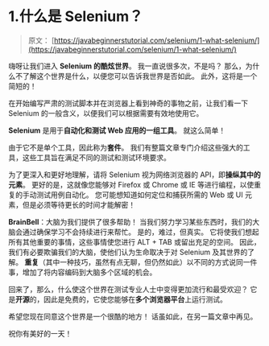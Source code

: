 # 1.什么是 Selenium？

> 原文： [https://javabeginnerstutorial.com/selenium/1-what-selenium/](https://javabeginnerstutorial.com/selenium/1-what-selenium/)

嗨呀让我们进入 **Selenium 的酷炫世界**。 我一直说很多次，不是吗？ 那么，为什么不了解这个世界是什么，以便您可以告诉我世界是否如此。 此外，这将是一个简短的！

在开始编写严肃的测试脚本并在浏览器上看到神奇的事物之前，让我们看一下 Selenium 的一般含义，以便我们可以根据需要有效地使用它。

**Selenium** 是用于**自动化和测试 Web 应用的一组工具**。 就这么简单！

由于它不是单个工具，因此称为**套件**。 我们有整篇文章专门介绍这些强大的工具，这些工具旨在满足不同的测试和测试环境要求。

为了更深入和更好地理解，请将 Selenium 视为网络浏览器的 API，即**操纵其中的元素**。 更好的是，这就像您能够对 Firefox 或 Chrome 或 IE 等进行编程，以使重复的手动测试用例自动化。 您可能想知道如何定位和捕获所需的 Web 或 UI 元素，但是必须等待更长的时间才能解密！

**BrainBell**：大脑为我们提供了很多帮助！ 当我们努力学习某些东西时，我们的大脑会通过确保学习不会持续进行来帮忙。 是的，难过，但真实。 它将使我们想起所有其他重要的事情，这些事情使您进行 ALT + TAB 或留出充足的空间。 因此，我们有必要欺骗我们的大脑，使他们认为生命取决于对 Selenium 及其世界的了解。 **重复**（其中一种技巧，虽然有点无聊，但仍然如此）以不同的方式说同一件事，增加了将内容编码到大脑多个区域的机会。

回来了，那么，什么使这个世界在测试专业人​​士中变得更加流行和最受欢迎？ 它是**开源**的，因此是免费的，它使您能够在**多个浏览器平台**上运行测试。

希望您现在同意这个世界是一个很酷的地方！ 话虽如此，在另一篇文章中再见。

祝你有美好的一天！

